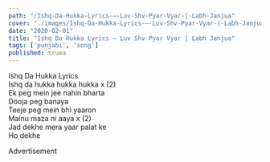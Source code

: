```yaml
---
path: "/Ishq-Da-Hukka-Lyrics-–-Luv-Shv-Pyar-Vyar-|-Labh-Janjua"
cover: "./images/Ishq-Da-Hukka-Lyrics-–-Luv-Shv-Pyar-Vyar-|-Labh-Janjua.jpg"
date: "2020-02-01"
title: "Ishq Da Hukka Lyrics – Luv Shv Pyar Vyar | Labh Janjua"
tags: ['punjabi', 'song']
published: truea
---
```

  
Ishq Da Hukka Lyrics  
Ishq da hukka hukka hukka x (2)  
Ek peg mein jee nahin bharta  
Dooja peg banaya  
Teeje peg mein bhi yaaron  
Mainu maza ni aaya x (2)  
Jad dekhe mera yaar palat ke  
Ho dekhe   
  
  
  
  
  
Advertisement  
  
  
